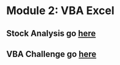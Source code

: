 # Module 2: VBA Excel

## Stock Analysis go [here](https://github.com/amonjaras/stock-analysis/tree/main/GreenStock_Analysis)


## VBA Challenge go [here](https://github.com/amonjaras/stock-analysis/tree/main/VBA_Challenge)
